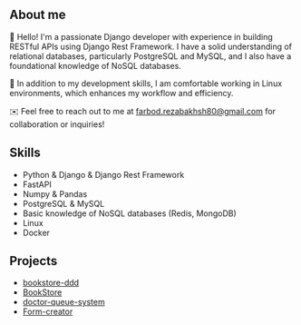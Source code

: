 ## About me

👋 Hello! I'm a passionate Django developer with experience in building RESTful APIs using Django Rest Framework. I have a solid understanding of relational databases, particularly PostgreSQL and MySQL, and I also have a foundational knowledge of NoSQL databases. 

🐧 In addition to my development skills, I am comfortable working in Linux environments, which enhances my workflow and efficiency.

✉️ Feel free to reach out to me at [farbod.rezabakhsh80@gmail.com](mailto:farbod.rezabakhsh80@gmail.com) for collaboration or inquiries!

## Skills
- Python & Django & Django Rest Framework
- FastAPI
- Numpy & Pandas
- PostgreSQL & MySQL
- Basic knowledge of NoSQL databases (Redis, MongoDB)
- Linux
- Docker
  

## Projects
- [bookstore-ddd](https://github.com/FarbodRezabakhsh/bookstore-ddd)
- [BookStore](https://github.com/FarbodRezabakhsh/BookStore) 
- [doctor-queue-system](https://github.com/FarbodRezabakhsh/doctor-queue-system) 
- [Form-creator](https://github.com/FarbodRezabakhsh/Form-creator) 
